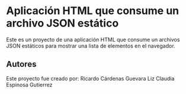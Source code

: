 # Aplicación HTML que consume un archivo JSON estático

Este es un proyecto de una aplicación HTML que consume un archivos JSON estáticos para mostrar una lista de elementos en el navegador.

## Autores

Este proyecto fue creado por:
Ricardo Cárdenas Guevara
Liz Claudia Espinosa Gutierrez
